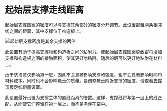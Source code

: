 起始层支撑走线距离
====
起始层支撑图案的密度可以与支撑其余部分的密度分开调节。此设置配置两条相邻线之间的距离，其中支撑位于构造板上。

<!--screenshot {
"image_path": "support_initial_layer_line_distance.png",
"models": [{"script": "umbrella_square_rounded.scad"}],
"camera_position": [0, 64, 125],
"settings": {
"support_enable": true,
"support_initial_layer_line_distance": 1.333
},
"layer": 160,
"colours": 64
}-->
![起始层支撑密度是其余支撑的两倍](../images/support_initial_layer_line_distance.png)

此设置有助于提高支撑物和构造板之间的粘附力。使起始层支撑图案更致密将增加支撑和构造板之间的接触面积，使其更好地粘附。随后的层可以更好地粘附在材料上。

由于该设置仅影响第一层，因此不会显著影响支撑的强度，也不会显著影响时间和材料成本。同时也不会影响悬垂的质量。要调整悬垂附近支撑的密度，请查看[支撑顶板走线距离](support_roof_line_distance.md)设置。

此设置最好设置为支撑主体的直线距离的倍数。这样，支撑线将与第一层上的线匹配，从而使它们停留在第一层上，而不是漂浮在空中。
